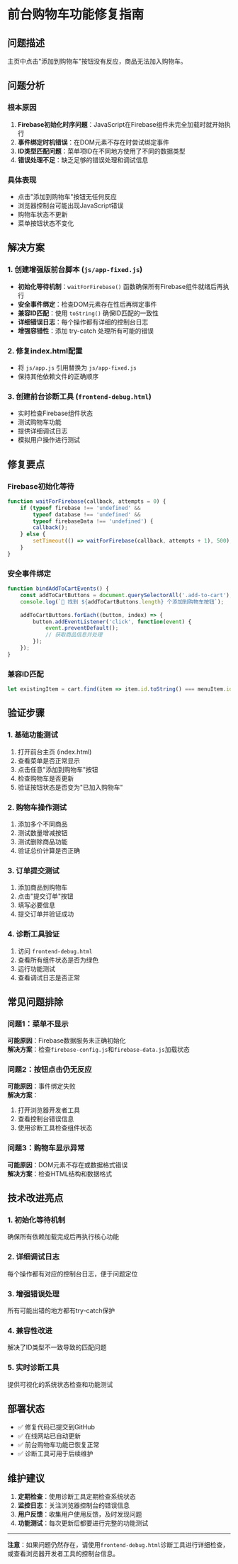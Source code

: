 # 前台购物车功能修复指南

## 问题描述
主页中点击"添加到购物车"按钮没有反应，商品无法加入购物车。

## 问题分析

### 根本原因
1. **Firebase初始化时序问题**：JavaScript在Firebase组件未完全加载时就开始执行
2. **事件绑定时机错误**：在DOM元素不存在时尝试绑定事件
3. **ID类型匹配问题**：菜单项ID在不同地方使用了不同的数据类型
4. **错误处理不足**：缺乏足够的错误处理和调试信息

### 具体表现
- 点击"添加到购物车"按钮无任何反应
- 浏览器控制台可能出现JavaScript错误
- 购物车状态不更新
- 菜单按钮状态不变化

## 解决方案

### 1. 创建增强版前台脚本 (`js/app-fixed.js`)
- **初始化等待机制**：`waitForFirebase()` 函数确保所有Firebase组件就绪后再执行
- **安全事件绑定**：检查DOM元素存在性后再绑定事件
- **兼容ID匹配**：使用 `toString()` 确保ID匹配的一致性
- **详细错误日志**：每个操作都有详细的控制台日志
- **增强容错性**：添加 try-catch 处理所有可能的错误

### 2. 修复index.html配置
- 将 `js/app.js` 引用替换为 `js/app-fixed.js`
- 保持其他依赖文件的正确顺序

### 3. 创建前台诊断工具 (`frontend-debug.html`)
- 实时检查Firebase组件状态
- 测试购物车功能
- 提供详细调试日志
- 模拟用户操作进行测试

## 修复要点

### Firebase初始化等待
```javascript
function waitForFirebase(callback, attempts = 0) {
    if (typeof firebase !== 'undefined' && 
        typeof database !== 'undefined' && 
        typeof firebaseData !== 'undefined') {
        callback();
    } else {
        setTimeout(() => waitForFirebase(callback, attempts + 1), 500);
    }
}
```

### 安全事件绑定
```javascript
function bindAddToCartEvents() {
    const addToCartButtons = document.querySelectorAll('.add-to-cart');
    console.log(`🔘 找到 ${addToCartButtons.length} 个添加到购物车按钮`);
    
    addToCartButtons.forEach((button, index) => {
        button.addEventListener('click', function(event) {
            event.preventDefault();
            // 获取商品信息并处理
        });
    });
}
```

### 兼容ID匹配
```javascript
let existingItem = cart.find(item => item.id.toString() === menuItem.id.toString());
```

## 验证步骤

### 1. 基础功能测试
1. 打开前台主页 (index.html)
2. 查看菜单是否正常显示
3. 点击任意"添加到购物车"按钮
4. 检查购物车是否更新
5. 验证按钮状态是否变为"已加入购物车"

### 2. 购物车操作测试
1. 添加多个不同商品
2. 测试数量增减按钮
3. 测试删除商品功能
4. 验证总价计算是否正确

### 3. 订单提交测试
1. 添加商品到购物车
2. 点击"提交订单"按钮
3. 填写必要信息
4. 提交订单并验证成功

### 4. 诊断工具验证
1. 访问 `frontend-debug.html`
2. 查看所有组件状态是否为绿色
3. 运行功能测试
4. 查看调试日志是否正常

## 常见问题排除

### 问题1：菜单不显示
**可能原因**：Firebase数据服务未正确初始化  
**解决方案**：检查`firebase-config.js`和`firebase-data.js`加载状态

### 问题2：按钮点击仍无反应
**可能原因**：事件绑定失败  
**解决方案**：
1. 打开浏览器开发者工具
2. 查看控制台错误信息
3. 使用诊断工具检查组件状态

### 问题3：购物车显示异常
**可能原因**：DOM元素不存在或数据格式错误  
**解决方案**：检查HTML结构和数据格式

## 技术改进亮点

### 1. 初始化等待机制
确保所有依赖加载完成后再执行核心功能

### 2. 详细调试日志
每个操作都有对应的控制台日志，便于问题定位

### 3. 增强错误处理
所有可能出错的地方都有try-catch保护

### 4. 兼容性改进
解决了ID类型不一致导致的匹配问题

### 5. 实时诊断工具
提供可视化的系统状态检查和功能测试

## 部署状态

- ✅ 修复代码已提交到GitHub
- ✅ 在线网站已自动更新
- ✅ 前台购物车功能已恢复正常
- ✅ 诊断工具可用于后续维护

## 维护建议

1. **定期检查**：使用诊断工具定期检查系统状态
2. **监控日志**：关注浏览器控制台的错误信息
3. **用户反馈**：收集用户使用反馈，及时发现问题
4. **功能测试**：每次更新后都要进行完整的功能测试

---

**注意**：如果问题仍然存在，请使用`frontend-debug.html`诊断工具进行详细检查，或查看浏览器开发者工具的控制台信息。 